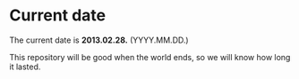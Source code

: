 # Current date

The current date is **2013.02.28.** (YYYY.MM.DD.)

This repository will be good when the world ends, so we will know how long it lasted.